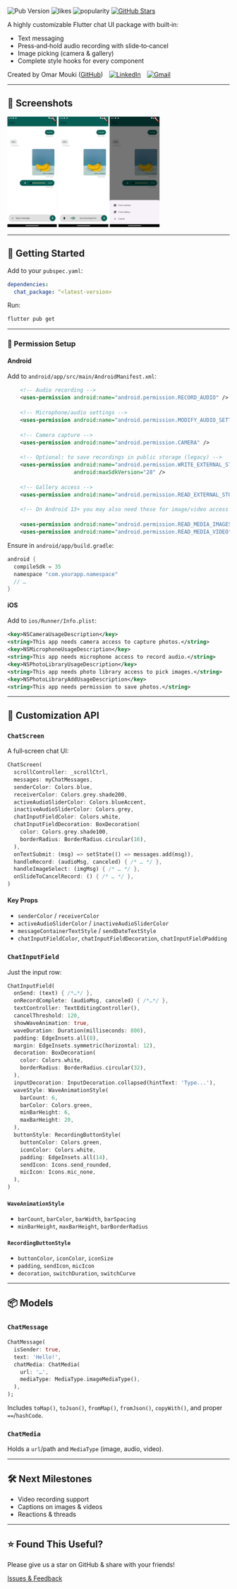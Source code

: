 ![Pub Version](https://img.shields.io/pub/v/chat_package?color=blue) ![likes](https://img.shields.io/pub/likes/chat_package) ![popularity](https://img.shields.io/pub/popularity/chat_package) [![GitHub Stars](https://img.shields.io/github/stars/MOUKZ/chat_package)](https://github.com/MOUKZ/chat_package)

A highly customizable Flutter chat UI package with built‑in:

- Text messaging
- Press‑and‑hold audio recording with slide‑to‑cancel
- Image picking (camera & gallery)
- Complete style hooks for every component

Created by Omar Mouki ([GitHub](https://github.com/MOUKZ)) [![LinkedIn](https://img.shields.io/badge/LinkedIn-0077B5?style=for-the-badge&logo=linkedin&logoColor=white)](https://www.linkedin.com/in/omar-mouki) [![Gmail](https://img.shields.io/badge/Gmail-D14836?style=for-the-badge&logo=gmail&logoColor=white)](mailto:omar.mouki@gmail.com)

---

## 📸 Screenshots

<img src="https://raw.githubusercontent.com/MOUKZ/chat_package/main/screenShots/home_screen.png" height="250"> <img src="https://raw.githubusercontent.com/MOUKZ/chat_package/main/screenShots/recording.png" height="250">
<img src="https://raw.githubusercontent.com/MOUKZ/chat_package/main/screenShots/bottom_sheet.png" height="250">

---

## 🚀 Getting Started

Add to your `pubspec.yaml`:

```yaml
dependencies:
  chat_package: ^<latest-version>
```

Run:

```bash
flutter pub get
```

---

### 🔐 Permission Setup

#### Android

Add to `android/app/src/main/AndroidManifest.xml`:

```xml
    <!-- Audio recording -->
    <uses-permission android:name="android.permission.RECORD_AUDIO" />

    <!-- Microphone/audio settings -->
    <uses-permission android:name="android.permission.MODIFY_AUDIO_SETTINGS" />

    <!-- Camera capture -->
    <uses-permission android:name="android.permission.CAMERA" />

    <!-- Optional: to save recordings in public storage (legacy) -->
    <uses-permission android:name="android.permission.WRITE_EXTERNAL_STORAGE"
                     android:maxSdkVersion="28" />

    <!-- Gallery access -->
    <uses-permission android:name="android.permission.READ_EXTERNAL_STORAGE" />

    <!-- On Android 13+ you may also need these for image/video access -->

    <uses-permission android:name="android.permission.READ_MEDIA_IMAGES" />
    <uses-permission android:name="android.permission.READ_MEDIA_VIDEO" />
```

Ensure in `android/app/build.gradle`:

```groovy
android {
  compileSdk = 35
  namespace "com.yourapp.namespace"
  // …
}
```

#### iOS

Add to `ios/Runner/Info.plist`:

```xml
<key>NSCameraUsageDescription</key>
<string>This app needs camera access to capture photos.</string>
<key>NSMicrophoneUsageDescription</key>
<string>This app needs microphone access to record audio.</string>
<key>NSPhotoLibraryUsageDescription</key>
<string>This app needs photo library access to pick images.</string>
<key>NSPhotoLibraryAddUsageDescription</key>
<string>This app needs permission to save photos.</string>
```

---

## 🎨 Customization API

### `ChatScreen`

A full‑screen chat UI:

```dart
ChatScreen(
  scrollController: _scrollCtrl,
  messages: myChatMessages,
  senderColor: Colors.blue,
  receiverColor: Colors.grey.shade200,
  activeAudioSliderColor: Colors.blueAccent,
  inactiveAudioSliderColor: Colors.grey,
  chatInputFieldColor: Colors.white,
  chatInputFieldDecoration: BoxDecoration(
    color: Colors.grey.shade100,
    borderRadius: BorderRadius.circular(16),
  ),
  onTextSubmit: (msg) => setState(() => messages.add(msg)),
  handleRecord: (audioMsg, canceled) { /* … */ },
  handleImageSelect: (imgMsg) { /* … */ },
  onSlideToCancelRecord: () { /* … */ },
)
```

#### Key Props

- `senderColor` / `receiverColor`
- `activeAudioSliderColor` / `inactiveAudioSliderColor`
- `messageContainerTextStyle` / `sendDateTextStyle`
- `chatInputFieldColor`, `chatInputFieldDecoration`, `chatInputFieldPadding`

### `ChatInputField`

Just the input row:

```dart
ChatInputField(
  onSend: (text) { /*…*/ },
  onRecordComplete: (audioMsg, canceled) { /*…*/ },
  textController: TextEditingController(),
  cancelThreshold: 120,
  showWaveAnimation: true,
  waveDuration: Duration(milliseconds: 800),
  padding: EdgeInsets.all(8),
  margin: EdgeInsets.symmetric(horizontal: 12),
  decoration: BoxDecoration(
    color: Colors.white,
    borderRadius: BorderRadius.circular(32),
  ),
  inputDecoration: InputDecoration.collapsed(hintText: 'Type...'),
  waveStyle: WaveAnimationStyle(
    barCount: 6,
    barColor: Colors.green,
    minBarHeight: 6,
    maxBarHeight: 20,
  ),
  buttonStyle: RecordingButtonStyle(
    buttonColor: Colors.green,
    iconColor: Colors.white,
    padding: EdgeInsets.all(14),
    sendIcon: Icons.send_rounded,
    micIcon: Icons.mic_none,
  ),
)
```

#### `WaveAnimationStyle`

- `barCount`, `barColor`, `barWidth`, `barSpacing`
- `minBarHeight`, `maxBarHeight`, `barBorderRadius`

#### `RecordingButtonStyle`

- `buttonColor`, `iconColor`, `iconSize`
- `padding`, `sendIcon`, `micIcon`
- `decoration`, `switchDuration`, `switchCurve`

---

## 📦 Models

### `ChatMessage`

```dart
ChatMessage(
  isSender: true,
  text: 'Hello!',
  chatMedia: ChatMedia(
    url: '…',
    mediaType: MediaType.imageMediaType(),
  ),
);
```

Includes `toMap()`, `toJson()`, `fromMap()`, `fromJson()`, `copyWith()`, and proper `==`/`hashCode`.

### `ChatMedia`

Holds a `url`/path and `MediaType` (image, audio, video).

---

## 🛠️ Next Milestones

- Video recording support
- Captions on images & videos
- Reactions & threads

---

## ⭐ Found This Useful?

Please give us a star on GitHub & share with your friends!

[Issues & Feedback](https://github.com/MOUKZ/chat_package/issues)
